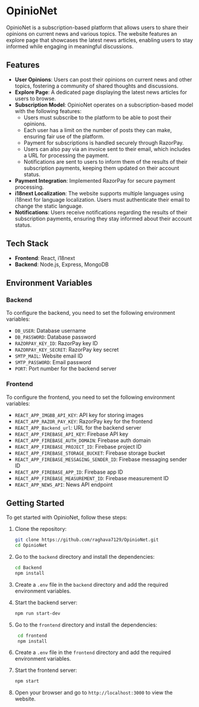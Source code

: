 # OpinioNet

OpinioNet is a subscription-based platform that allows users to share their opinions on current news and various topics. The website features an explore page that showcases the latest news articles, enabling users to stay informed while engaging in meaningful discussions.

## Features

- **User Opinions**: Users can post their opinions on current news and other topics, fostering a community of shared thoughts and discussions.
- **Explore Page**: A dedicated page displaying the latest news articles for users to browse.
- **Subscription Model**: OpinioNet operates on a subscription-based model with the following features:
  - Users must subscribe to the platform to be able to post their opinions.
  - Each user has a limit on the number of posts they can make, ensuring fair use of the platform.
  - Payment for subscriptions is handled securely through RazorPay.
  - Users can also pay via an invoice sent to their email, which includes a URL for processing the payment.
  - Notifications are sent to users to inform them of the results of their subscription payments, keeping them updated on their account status.
- **Payment Integration**: Implemented RazorPay for secure payment processing.
- **i18next Localization**: The website supports multiple languages using i18next for language localization. Users must authenticate their email to change the static language.
- **Notifications**: Users receive notifications regarding the results of their subscription payments, ensuring they stay informed about their account status.


## Tech Stack

- **Frontend**: React, i18next
- **Backend**: Node.js, Express, MongoDB

## Environment Variables

### Backend

To configure the backend, you need to set the following environment variables:

- `DB_USER`: Database username
- `DB_PASSWORD`: Database password
- `RAZORPAY_KEY_ID`: RazorPay key ID
- `RAZORPAY_KEY_SECRET`: RazorPay key secret
- `SMTP_MAIL`: Website email ID
- `SMTP_PASSWORD`: Email password
- `PORT`: Port number for the backend server

### Frontend

To configure the frontend, you need to set the following environment variables:

- `REACT_APP_IMGBB_API_KEY`: API key for storing images
- `REACT_APP_RAZOR_PAY_KEY`: RazorPay key for the frontend
- `REACT_APP_Backend_url`: URL for the backend server
- `REACT_APP_FIREBASE_API_KEY`: Firebase API key
- `REACT_APP_FIREBASE_AUTH_DOMAIN`: Firebase auth domain
- `REACT_APP_FIREBASE_PROJECT_ID`: Firebase project ID
- `REACT_APP_FIREBASE_STORAGE_BUCKET`: Firebase storage bucket
- `REACT_APP_FIREBASE_MESSAGING_SENDER_ID`: Firebase messaging sender ID
- `REACT_APP_FIREBASE_APP_ID`: Firebase app ID
- `REACT_APP_FIREBASE_MEASUREMENT_ID`: Firebase measurement ID
- `REACT_APP_NEWS_API`: News API endpoint

## Getting Started

To get started with OpinioNet, follow these steps:

1. Clone the repository:
   ```bash
   git clone https://github.com/raghava7129/OpinioNet.git
   cd OpinioNet

2. Go to the `backend` directory and install the dependencies:
   ```bash
   cd Backend
   npm install

3. Create a `.env` file in the `backend` directory and add the required environment variables.

4. Start the backend server:
   ```bash
   npm run start-dev

5. Go to the `frontend` directory and install the dependencies:
   ```bash
    cd frontend
    npm install

6. Create a `.env` file in the `frontend` directory and add the required environment variables.

7. Start the frontend server:
   ```bash
   npm start

8. Open your browser and go to `http://localhost:3000` to view the website.



